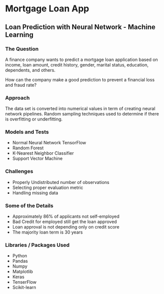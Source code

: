 # Mortgage Loan App

## Loan Prediction with Neural Network - Machine Learning

### The Question 
A finance company wants to predict a mortgage loan application based on income, loan amount, credit history, gender, marital status, education, dependents, and others. 

How can the company make a good prediction to prevent a financial loss and fraud rate? 

### Approach 

The data set is converted into numerical values in term of creating neural network pipelines. 
Random sampling techniques used to determine if there is overfitting or underfitting. 

### Models and Tests 
* Normal Neural Network TensorFlow
* Random Forest 
* K-Nearest Neighbor Classifier
* Support Vector Machine 


### Challenges 
* Properly Undistributed number of observations 
* Selecting proper evaluation metric 
* Handling missing data

### Some of the Details 
* Approximately 86% of applicants not self-employed
* Bad Credit for employed still get the loan approved 
* Loan approval is not depending only on credit score
* The majority loan term is 30 years 

### Libraries / Packages Used 
* Python
* Pandas
* Numpy 
* Matplotlib
* Keras
* TenserFlow
* Scikit-learn






